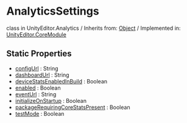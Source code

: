 # AnalyticsSettings
class in UnityEditor.Analytics
 / Inherits from: <a href="https://docs.unity3d.com/6000.0/Documentation/ScriptReference/Object.html" target="_blank">Object</a> / Implemented in: <a href="https://docs.unity3d.com/6000.0/Documentation/ScriptReference/UnityEditor.CoreModule.html" target="_blank">UnityEditor.CoreModule</a>
## Static Properties
- <a href="https://docs.unity3d.com/6000.0/Documentation/ScriptReference/AnalyticsSettings-configUrl.html" target="_blank">configUrl</a> : String
- <a href="https://docs.unity3d.com/6000.0/Documentation/ScriptReference/AnalyticsSettings-dashboardUrl.html" target="_blank">dashboardUrl</a> : String
- <a href="https://docs.unity3d.com/6000.0/Documentation/ScriptReference/AnalyticsSettings-deviceStatsEnabledInBuild.html" target="_blank">deviceStatsEnabledInBuild</a> : Boolean
- <a href="https://docs.unity3d.com/6000.0/Documentation/ScriptReference/AnalyticsSettings-enabled.html" target="_blank">enabled</a> : Boolean
- <a href="https://docs.unity3d.com/6000.0/Documentation/ScriptReference/AnalyticsSettings-eventUrl.html" target="_blank">eventUrl</a> : String
- <a href="https://docs.unity3d.com/6000.0/Documentation/ScriptReference/AnalyticsSettings-initializeOnStartup.html" target="_blank">initializeOnStartup</a> : Boolean
- <a href="https://docs.unity3d.com/6000.0/Documentation/ScriptReference/AnalyticsSettings-packageRequiringCoreStatsPresent.html" target="_blank">packageRequiringCoreStatsPresent</a> : Boolean
- <a href="https://docs.unity3d.com/6000.0/Documentation/ScriptReference/AnalyticsSettings-testMode.html" target="_blank">testMode</a> : Boolean
